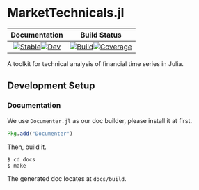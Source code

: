 # MarketTechnicals.jl

|                                                                                                  **Documentation**                                                                                                  |                                                                                                                          **Build Status**                                                                                                                          |
|:-------------------------------------------------------------------------------------------------------------------------------------------------------------------------------------------------------------------:|:------------------------------------------------------------------------------------------------------------------------------------------------------------------------------------------------------------------------------------------------------------------:|
| [![Stable](https://img.shields.io/badge/docs-stable-blue.svg)](https://JuliaQuant.github.io/MarketTechnicals.jl/stable)[![Dev](https://img.shields.io/badge/docs-dev-blue.svg)](https://JuliaQuant.github.io/MarketTechnicals.jl/dev) | [![Build](https://github.com/JuliaQuant/MarketTechnicals.jl/workflows/CI/badge.svg)](https://github.com/JuliaQuant/MarketTechnicals.jl/actions)[![Coverage](https://codecov.io/gh/JuliaQuant/MarketTechnicals.jl/branch/master/graph/badge.svg)](https://codecov.io/gh/JuliaQuant/MarketTechnicals.jl) |

A toolkit for technical analysis of financial time series in Julia.

## Development Setup

### Documentation

We use `Documenter.jl` as our doc builder, please install it at first.

```julia
Pkg.add("Documenter")
```

Then, build it.

```shell
$ cd docs
$ make
```

The generated doc locates at `docs/build`.
